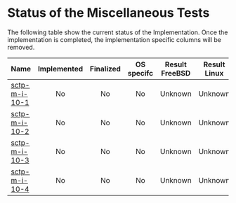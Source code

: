 # Status of the Miscellaneous Tests

The following table show the current status of the Implementation. Once the implementation is completed, the implementation specific columns will be removed.

| Name                                  | Implemented | Finalized | OS specifc | Result FreeBSD | Result Linux |
|:--------------------------------------|:-----------:|:---------:|:----------:|:--------------:|:------------:|
|[sctp-m-i-10-1](sctp-m-i-10-1.pkt)     | No          | No        | No         | Unknown        | Unknown      |
|[sctp-m-i-10-2](sctp-m-i-10-2.pkt)     | No          | No        | No         | Unknown        | Unknown      |
|[sctp-m-i-10-3](sctp-m-i-10-3.pkt)     | No          | No        | No         | Unknown        | Unknown      |
|[sctp-m-i-10-4](sctp-m-i-10-4.pkt)     | No          | No        | No         | Unknown        | Unknown      |
